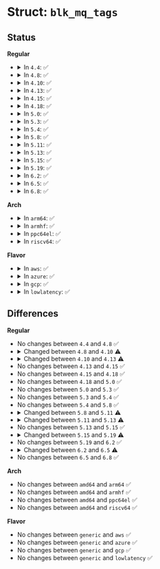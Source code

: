 # Struct: <code>blk_mq_tags</code>

## Status
<b>Regular</b>
<ul>
<li>
<details>
<summary>In <code>4.4</code>: ✅</summary>

```c
struct blk_mq_tags {
    unsigned int nr_tags;
    unsigned int nr_reserved_tags;
    atomic_t active_queues;
    struct blk_mq_bitmap_tags bitmap_tags;
    struct blk_mq_bitmap_tags breserved_tags;
    struct request **rqs;
    struct list_head page_list;
    int alloc_policy;
    cpumask_var_t cpumask;
};
```
</details>
</li>
<li>
<details>
<summary>In <code>4.8</code>: ✅</summary>

```c
struct blk_mq_tags {
    unsigned int nr_tags;
    unsigned int nr_reserved_tags;
    atomic_t active_queues;
    struct blk_mq_bitmap_tags bitmap_tags;
    struct blk_mq_bitmap_tags breserved_tags;
    struct request **rqs;
    struct list_head page_list;
    int alloc_policy;
    cpumask_var_t cpumask;
};
```
</details>
</li>
<li>
<details>
<summary>In <code>4.10</code>: ✅</summary>

```c
struct blk_mq_tags {
    unsigned int nr_tags;
    unsigned int nr_reserved_tags;
    atomic_t active_queues;
    struct sbitmap_queue bitmap_tags;
    struct sbitmap_queue breserved_tags;
    struct request **rqs;
    struct list_head page_list;
};
```
</details>
</li>
<li>
<details>
<summary>In <code>4.13</code>: ✅</summary>

```c
struct blk_mq_tags {
    unsigned int nr_tags;
    unsigned int nr_reserved_tags;
    atomic_t active_queues;
    struct sbitmap_queue bitmap_tags;
    struct sbitmap_queue breserved_tags;
    struct request **rqs;
    struct request **static_rqs;
    struct list_head page_list;
};
```
</details>
</li>
<li>
<details>
<summary>In <code>4.15</code>: ✅</summary>

```c
struct blk_mq_tags {
    unsigned int nr_tags;
    unsigned int nr_reserved_tags;
    atomic_t active_queues;
    struct sbitmap_queue bitmap_tags;
    struct sbitmap_queue breserved_tags;
    struct request **rqs;
    struct request **static_rqs;
    struct list_head page_list;
};
```
</details>
</li>
<li>
<details>
<summary>In <code>4.18</code>: ✅</summary>

```c
struct blk_mq_tags {
    unsigned int nr_tags;
    unsigned int nr_reserved_tags;
    atomic_t active_queues;
    struct sbitmap_queue bitmap_tags;
    struct sbitmap_queue breserved_tags;
    struct request **rqs;
    struct request **static_rqs;
    struct list_head page_list;
};
```
</details>
</li>
<li>
<details>
<summary>In <code>5.0</code>: ✅</summary>

```c
struct blk_mq_tags {
    unsigned int nr_tags;
    unsigned int nr_reserved_tags;
    atomic_t active_queues;
    struct sbitmap_queue bitmap_tags;
    struct sbitmap_queue breserved_tags;
    struct request **rqs;
    struct request **static_rqs;
    struct list_head page_list;
};
```
</details>
</li>
<li>
<details>
<summary>In <code>5.3</code>: ✅</summary>

```c
struct blk_mq_tags {
    unsigned int nr_tags;
    unsigned int nr_reserved_tags;
    atomic_t active_queues;
    struct sbitmap_queue bitmap_tags;
    struct sbitmap_queue breserved_tags;
    struct request **rqs;
    struct request **static_rqs;
    struct list_head page_list;
};
```
</details>
</li>
<li>
<details>
<summary>In <code>5.4</code>: ✅</summary>

```c
struct blk_mq_tags {
    unsigned int nr_tags;
    unsigned int nr_reserved_tags;
    atomic_t active_queues;
    struct sbitmap_queue bitmap_tags;
    struct sbitmap_queue breserved_tags;
    struct request **rqs;
    struct request **static_rqs;
    struct list_head page_list;
};
```
</details>
</li>
<li>
<details>
<summary>In <code>5.8</code>: ✅</summary>

```c
struct blk_mq_tags {
    unsigned int nr_tags;
    unsigned int nr_reserved_tags;
    atomic_t active_queues;
    struct sbitmap_queue bitmap_tags;
    struct sbitmap_queue breserved_tags;
    struct request **rqs;
    struct request **static_rqs;
    struct list_head page_list;
};
```
</details>
</li>
<li>
<details>
<summary>In <code>5.11</code>: ✅</summary>

```c
struct blk_mq_tags {
    unsigned int nr_tags;
    unsigned int nr_reserved_tags;
    atomic_t active_queues;
    struct sbitmap_queue *bitmap_tags;
    struct sbitmap_queue *breserved_tags;
    struct sbitmap_queue __bitmap_tags;
    struct sbitmap_queue __breserved_tags;
    struct request **rqs;
    struct request **static_rqs;
    struct list_head page_list;
};
```
</details>
</li>
<li>
<details>
<summary>In <code>5.13</code>: ✅</summary>

```c
struct blk_mq_tags {
    unsigned int nr_tags;
    unsigned int nr_reserved_tags;
    atomic_t active_queues;
    struct sbitmap_queue *bitmap_tags;
    struct sbitmap_queue *breserved_tags;
    struct sbitmap_queue __bitmap_tags;
    struct sbitmap_queue __breserved_tags;
    struct request **rqs;
    struct request **static_rqs;
    struct list_head page_list;
    spinlock_t lock;
};
```
</details>
</li>
<li>
<details>
<summary>In <code>5.15</code>: ✅</summary>

```c
struct blk_mq_tags {
    unsigned int nr_tags;
    unsigned int nr_reserved_tags;
    atomic_t active_queues;
    struct sbitmap_queue *bitmap_tags;
    struct sbitmap_queue *breserved_tags;
    struct sbitmap_queue __bitmap_tags;
    struct sbitmap_queue __breserved_tags;
    struct request **rqs;
    struct request **static_rqs;
    struct list_head page_list;
    spinlock_t lock;
};
```
</details>
</li>
<li>
<details>
<summary>In <code>5.19</code>: ✅</summary>

```c
struct blk_mq_tags {
    unsigned int nr_tags;
    unsigned int nr_reserved_tags;
    atomic_t active_queues;
    struct sbitmap_queue bitmap_tags;
    struct sbitmap_queue breserved_tags;
    struct request **rqs;
    struct request **static_rqs;
    struct list_head page_list;
    spinlock_t lock;
};
```
</details>
</li>
<li>
<details>
<summary>In <code>6.2</code>: ✅</summary>

```c
struct blk_mq_tags {
    unsigned int nr_tags;
    unsigned int nr_reserved_tags;
    atomic_t active_queues;
    struct sbitmap_queue bitmap_tags;
    struct sbitmap_queue breserved_tags;
    struct request **rqs;
    struct request **static_rqs;
    struct list_head page_list;
    spinlock_t lock;
};
```
</details>
</li>
<li>
<details>
<summary>In <code>6.5</code>: ✅</summary>

```c
struct blk_mq_tags {
    unsigned int nr_tags;
    unsigned int nr_reserved_tags;
    unsigned int active_queues;
    struct sbitmap_queue bitmap_tags;
    struct sbitmap_queue breserved_tags;
    struct request **rqs;
    struct request **static_rqs;
    struct list_head page_list;
    spinlock_t lock;
};
```
</details>
</li>
<li>
<details>
<summary>In <code>6.8</code>: ✅</summary>

```c
struct blk_mq_tags {
    unsigned int nr_tags;
    unsigned int nr_reserved_tags;
    unsigned int active_queues;
    struct sbitmap_queue bitmap_tags;
    struct sbitmap_queue breserved_tags;
    struct request **rqs;
    struct request **static_rqs;
    struct list_head page_list;
    spinlock_t lock;
};
```
</details>
</li>
</ul>
<b>Arch</b>
<ul>
<li>
<details>
<summary>In <code>arm64</code>: ✅</summary>

```c
struct blk_mq_tags {
    unsigned int nr_tags;
    unsigned int nr_reserved_tags;
    atomic_t active_queues;
    struct sbitmap_queue bitmap_tags;
    struct sbitmap_queue breserved_tags;
    struct request **rqs;
    struct request **static_rqs;
    struct list_head page_list;
};
```
</details>
</li>
<li>
<details>
<summary>In <code>armhf</code>: ✅</summary>

```c
struct blk_mq_tags {
    unsigned int nr_tags;
    unsigned int nr_reserved_tags;
    atomic_t active_queues;
    struct sbitmap_queue bitmap_tags;
    struct sbitmap_queue breserved_tags;
    struct request **rqs;
    struct request **static_rqs;
    struct list_head page_list;
};
```
</details>
</li>
<li>
<details>
<summary>In <code>ppc64el</code>: ✅</summary>

```c
struct blk_mq_tags {
    unsigned int nr_tags;
    unsigned int nr_reserved_tags;
    atomic_t active_queues;
    struct sbitmap_queue bitmap_tags;
    struct sbitmap_queue breserved_tags;
    struct request **rqs;
    struct request **static_rqs;
    struct list_head page_list;
};
```
</details>
</li>
<li>
<details>
<summary>In <code>riscv64</code>: ✅</summary>

```c
struct blk_mq_tags {
    unsigned int nr_tags;
    unsigned int nr_reserved_tags;
    atomic_t active_queues;
    struct sbitmap_queue bitmap_tags;
    struct sbitmap_queue breserved_tags;
    struct request **rqs;
    struct request **static_rqs;
    struct list_head page_list;
};
```
</details>
</li>
</ul>
<b>Flavor</b>
<ul>
<li>
<details>
<summary>In <code>aws</code>: ✅</summary>

```c
struct blk_mq_tags {
    unsigned int nr_tags;
    unsigned int nr_reserved_tags;
    atomic_t active_queues;
    struct sbitmap_queue bitmap_tags;
    struct sbitmap_queue breserved_tags;
    struct request **rqs;
    struct request **static_rqs;
    struct list_head page_list;
};
```
</details>
</li>
<li>
<details>
<summary>In <code>azure</code>: ✅</summary>

```c
struct blk_mq_tags {
    unsigned int nr_tags;
    unsigned int nr_reserved_tags;
    atomic_t active_queues;
    struct sbitmap_queue bitmap_tags;
    struct sbitmap_queue breserved_tags;
    struct request **rqs;
    struct request **static_rqs;
    struct list_head page_list;
};
```
</details>
</li>
<li>
<details>
<summary>In <code>gcp</code>: ✅</summary>

```c
struct blk_mq_tags {
    unsigned int nr_tags;
    unsigned int nr_reserved_tags;
    atomic_t active_queues;
    struct sbitmap_queue bitmap_tags;
    struct sbitmap_queue breserved_tags;
    struct request **rqs;
    struct request **static_rqs;
    struct list_head page_list;
};
```
</details>
</li>
<li>
<details>
<summary>In <code>lowlatency</code>: ✅</summary>

```c
struct blk_mq_tags {
    unsigned int nr_tags;
    unsigned int nr_reserved_tags;
    atomic_t active_queues;
    struct sbitmap_queue bitmap_tags;
    struct sbitmap_queue breserved_tags;
    struct request **rqs;
    struct request **static_rqs;
    struct list_head page_list;
};
```
</details>
</li>
</ul>

## Differences
<b>Regular</b>
<ul>
<li>
No changes between <code>4.4</code> and <code>4.8</code> ✅
</li>
<li>
<details>
<summary>Changed between <code>4.8</code> and <code>4.10</code> ⚠️</summary>
<ul>
<li>
<b>Field removed. </b>
<code>int alloc_policy</code>
</li>
<li>
<b>Field removed. </b>
<code>cpumask_var_t cpumask</code>
</li>
<li>
<b>Field type changed. </b>
<code>struct blk_mq_bitmap_tags bitmap_tags</code> ➡️ <code>struct sbitmap_queue bitmap_tags</code>
</li>
<li>
<b>Field type changed. </b>
<code>struct blk_mq_bitmap_tags breserved_tags</code> ➡️ <code>struct sbitmap_queue breserved_tags</code>
</li>
</ul>
</details>
</li>
<li>
<details>
<summary>Changed between <code>4.10</code> and <code>4.13</code> ⚠️</summary>
<ul>
<li>
<b>Field added. </b>
<code>struct request **static_rqs</code>
</li>
</ul>
</details>
</li>
<li>
No changes between <code>4.13</code> and <code>4.15</code> ✅
</li>
<li>
No changes between <code>4.15</code> and <code>4.18</code> ✅
</li>
<li>
No changes between <code>4.18</code> and <code>5.0</code> ✅
</li>
<li>
No changes between <code>5.0</code> and <code>5.3</code> ✅
</li>
<li>
No changes between <code>5.3</code> and <code>5.4</code> ✅
</li>
<li>
No changes between <code>5.4</code> and <code>5.8</code> ✅
</li>
<li>
<details>
<summary>Changed between <code>5.8</code> and <code>5.11</code> ⚠️</summary>
<ul>
<li>
<b>Field added. </b>
<code>struct sbitmap_queue __bitmap_tags</code>
</li>
<li>
<b>Field added. </b>
<code>struct sbitmap_queue __breserved_tags</code>
</li>
<li>
<b>Field type changed. </b>
<code>struct sbitmap_queue bitmap_tags</code> ➡️ <code>struct sbitmap_queue *bitmap_tags</code>
</li>
<li>
<b>Field type changed. </b>
<code>struct sbitmap_queue breserved_tags</code> ➡️ <code>struct sbitmap_queue *breserved_tags</code>
</li>
</ul>
</details>
</li>
<li>
<details>
<summary>Changed between <code>5.11</code> and <code>5.13</code> ⚠️</summary>
<ul>
<li>
<b>Field added. </b>
<code>spinlock_t lock</code>
</li>
</ul>
</details>
</li>
<li>
No changes between <code>5.13</code> and <code>5.15</code> ✅
</li>
<li>
<details>
<summary>Changed between <code>5.15</code> and <code>5.19</code> ⚠️</summary>
<ul>
<li>
<b>Field removed. </b>
<code>struct sbitmap_queue __bitmap_tags</code>
</li>
<li>
<b>Field removed. </b>
<code>struct sbitmap_queue __breserved_tags</code>
</li>
<li>
<b>Field type changed. </b>
<code>struct sbitmap_queue *bitmap_tags</code> ➡️ <code>struct sbitmap_queue bitmap_tags</code>
</li>
<li>
<b>Field type changed. </b>
<code>struct sbitmap_queue *breserved_tags</code> ➡️ <code>struct sbitmap_queue breserved_tags</code>
</li>
</ul>
</details>
</li>
<li>
No changes between <code>5.19</code> and <code>6.2</code> ✅
</li>
<li>
<details>
<summary>Changed between <code>6.2</code> and <code>6.5</code> ⚠️</summary>
<ul>
<li>
<b>Field type changed. </b>
<code>atomic_t active_queues</code> ➡️ <code>unsigned int active_queues</code>
</li>
</ul>
</details>
</li>
<li>
No changes between <code>6.5</code> and <code>6.8</code> ✅
</li>
</ul>
<b>Arch</b>
<ul>
<li>
No changes between <code>amd64</code> and <code>arm64</code> ✅
</li>
<li>
No changes between <code>amd64</code> and <code>armhf</code> ✅
</li>
<li>
No changes between <code>amd64</code> and <code>ppc64el</code> ✅
</li>
<li>
No changes between <code>amd64</code> and <code>riscv64</code> ✅
</li>
</ul>
<b>Flavor</b>
<ul>
<li>
No changes between <code>generic</code> and <code>aws</code> ✅
</li>
<li>
No changes between <code>generic</code> and <code>azure</code> ✅
</li>
<li>
No changes between <code>generic</code> and <code>gcp</code> ✅
</li>
<li>
No changes between <code>generic</code> and <code>lowlatency</code> ✅
</li>
</ul>
